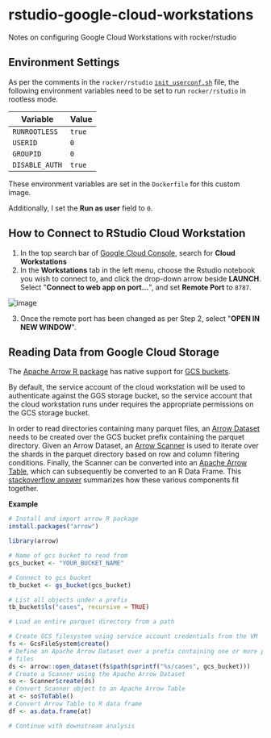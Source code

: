 # rstudio-google-cloud-workstations
Notes on configuring Google Cloud Workstations with rocker/rstudio

## Environment Settings

As per the comments in the `rocker/rstudio` [`init_userconf.sh`](https://github.com/rocker-org/rocker-versioned2/blob/master/scripts/init_userconf.sh#L21-L93) file, the following environment variables need to be set to run `rocker/rstudio` in rootless mode.

| Variable | Value |
| ---------------- | ----------------|
| `RUNROOTLESS` | `true` |
| `USERID` | `0` |
| `GROUPID` | `0` |
| `DISABLE_AUTH` | `true` |

These environment variables are set in the `Dockerfile` for this custom image.

Additionally, I set the **Run as user** field to `0`.

## How to Connect to RStudio Cloud Workstation

1. In the top search bar of [Google Cloud Console](https://console.cloud.google.com/), search for **Cloud Workstations**
2. In the **Workstations** tab in the left menu, choose the Rstudio notebook you wish to connect to, and click the drop-down arrow beside **LAUNCH**. Select "**Connect to web app on port...**", and set **Remote Port** to `8787`.

![image](https://github.com/Collinbrown95/rstudio-google-cloud-workstations/assets/8021046/46badcfe-a505-4dfe-bd95-a358796bde35)


3. Once the remote port has been changed as per Step 2, select "**OPEN IN NEW WINDOW**".

## Reading Data from Google Cloud Storage

The [Apache Arrow R package](https://arrow.apache.org/docs/r/index.html) has native support for [GCS buckets](https://arrow.apache.org/docs/r/articles/fs.html).

By default, the service account of the cloud workstation will be used to authenticate against the GGS storage bucket, so the service account that the cloud workstation runs under requires the appropriate permissions on the GCS storage bucket.

In order to read directories containing many parquet files, an [Arrow Dataset](https://arrow.apache.org/docs/r/reference/Dataset.html) needs to be created over the GCS bucket prefix containing the parquet directory. Given an Arrow Dataset, an [Arrow Scanner](https://arrow.apache.org/docs/r/reference/Scanner.html) is used to iterate over the shards in the parquet directory based on row and column filtering conditions. Finally, the Scanner can be converted into an [Apache Arrow Table](https://arrow.apache.org/docs/cpp/tables.html), which can subsequently be converted to an R Data Frame. This [stackoverflow answer](https://stackoverflow.com/a/67287300) summarizes how these various components fit together.

**Example**

```r
# Install and import arrow R package
install.packages("arrow")

library(arrow)

# Name of gcs bucket to read from
gcs_bucket <- "YOUR_BUCKET_NAME"

# Connect to gcs bucket
tb_bucket <- gs_bucket(gcs_bucket)

# List all objects under a prefix
tb_bucket$ls("cases", recursive = TRUE)

# Load an entire parquet directory from a path

# Create GCS filesystem using service account credentials from the VM
fs <- GcsFileSystem$create()
# Define an Apache Arrow Dataset over a prefix containing one or more parquet
# files
ds <- arrow::open_dataset(fs$path(sprintf("%s/cases", gcs_bucket)))
# Create a Scanner using the Apache Arrow Dataset
so <- Scanner$create(ds)
# Convert Scanner object to an Apache Arrow Table
at <- so$ToTable()
# Convert Arrow Table to R data frame
df <- as.data.frame(at)

# Continue with downstream analysis
```
